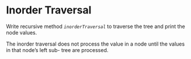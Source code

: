 # Inorder Traversal

Write recursive method *`inorderTraversal`* to traverse the tree and print the node values.

The inorder traversal does not process the value in a node until the values in that node’s left sub- tree are processed.
